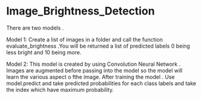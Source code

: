 # Image_Brightness_Detection

There are two models .

Model 1:
Create a list of images in a folder and call the function evaluate_brightness .You will be returned a list of predicted labels 0 being less bright 
and 10 being more.

Model 2:
This model is created by using Convolution Neural Network . Images are augmented before passing into the model so the model will learn
the various aspect o fthe image.
After training the model .
Use model.predict and take predicted probabilities for each class labels and take the index which have maximum probability.
